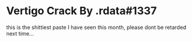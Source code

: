 # Vertigo Crack By .rdata#1337

this is the shittiest paste I have seen this month, please dont be retarded next time...

